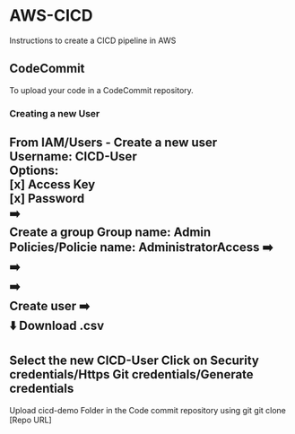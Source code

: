 # AWS-CICD
Instructions to create a CICD pipeline in AWS

## CodeCommit
To upload your code in a CodeCommit repository.  

### Creating a new User  
From IAM/Users - Create a new user  
**Username**: CICD-User  
**Options**:  
  [x] Access Key  
  [x] Password   
:arrow_right:  
Create a group 
**Group name**: Admin
**Policies/Policie name:** AdministratorAccess
:arrow_right:  
:arrow_right:  
:arrow_right:  
**Create user** :arrow_right:  
:arrow_down:  **Download .csv**
--
Select the new CICD-User
Click on Security credentials/Https Git credentials/Generate credentials
--
Upload cicd-demo Folder in the Code commit repository using git
git clone [Repo URL]
